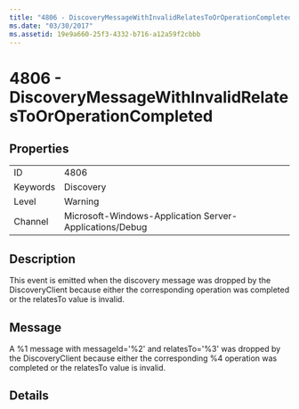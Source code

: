 ```yaml
---
title: "4806 - DiscoveryMessageWithInvalidRelatesToOrOperationCompleted"
ms.date: "03/30/2017"
ms.assetid: 19e9a660-25f3-4332-b716-a12a59f2cbbb
---
```

# 4806 - DiscoveryMessageWithInvalidRelatesToOrOperationCompleted
## Properties  
  
|||  
|-|-|  
|ID|4806|  
|Keywords|Discovery|  
|Level|Warning|  
|Channel|Microsoft-Windows-Application Server-Applications/Debug|  
  
## Description  
 This event is emitted when the discovery message was dropped by the DiscoveryClient because either the corresponding operation was completed or the relatesTo value is invalid.  
  
## Message  
 A %1 message with messageId='%2' and relatesTo='%3' was dropped by the DiscoveryClient because either the corresponding %4 operation was completed or the relatesTo value is invalid.  
  
## Details
